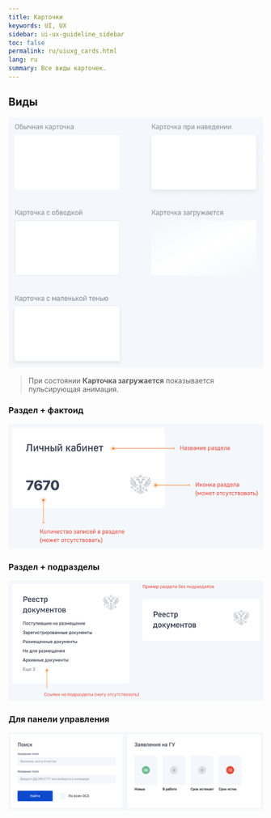 ```yaml
---
title: Карточки
keywords: UI, UX
sidebar: ui-ux-guideline_sidebar
toc: false
permalink: ru/uiuxg_cards.html
lang: ru
summary: Все виды карточек.
---
```


## Виды

![Карточки](/images/pages/guides/ui-ux-guideline/uiuxg_cards/1.png)

>При состоянии **Карточка загружается** показывается пульсирующая анимация.

### Раздел + фактоид

![Раздел + фактоид](/images/pages/guides/ui-ux-guideline/uiuxg_cards/2.png)

### Раздел + подразделы

![Раздел + подразделы](/images/pages/guides/ui-ux-guideline/uiuxg_cards/3.png)

### Для панели управления

![Карточки панели управления](/images/pages/guides/ui-ux-guideline/uiuxg_cards/4.png)

